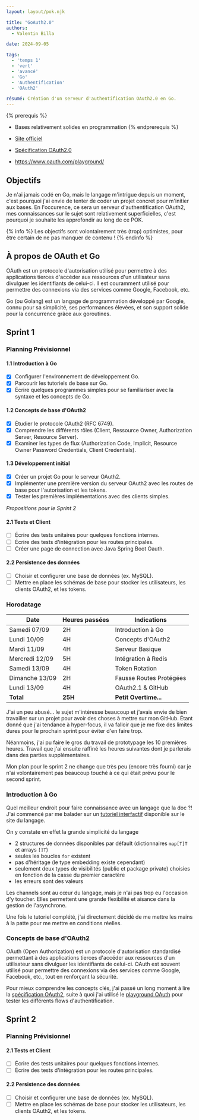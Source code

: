 ```yaml
---
layout: layout/pok.njk

title: "GoAuth2.0"
authors:
  - Valentin Billa

date: 2024-09-05

tags: 
  - 'temps 1'
  - 'vert'
  - 'avancé'
  - 'Go'
  - 'Authentification'
  - 'OAuth2'

résumé: Création d'un serveur d'authentification OAuth2.0 en Go.
---
```

{% prerequis %}
- Bases relativement solides en programmation
{% endprerequis %}

- [Site officiel](https://go.dev)
- [Spécification OAuth2.0](https://datatracker.ietf.org/doc/html/rfc6749)
- https://www.oauth.com/playground/


## Objectifs
Je n'ai jamais codé en Go, mais le langage m'intrigue depuis un moment, c'est pourquoi j'ai envie de tenter de coder un
projet concret pour m'initier aux bases. En l'occurence, ce sera un serveur d'authentification OAuth2, mes connaissances
sur le sujet sont relativement superficielles, c'est pourquoi je souhaite les approfondir au long de ce POK.

{% info %}
Les objectifs sont volontairement très (trop) optimistes, pour être certain de ne pas manquer de contenu !
{% endinfo %}

## À propos de OAuth et Go
OAuth est un protocole d'autorisation utilisé pour permettre à des applications tierces d'accéder aux ressources d'un
utilisateur sans divulguer les identifiants de celui-ci. Il est couramment utilisé pour permettre des connexions via des
services comme Google, Facebook, etc.

Go (ou Golang) est un langage de programmation développé par Google, connu pour sa simplicité, ses performances élevées,
et son support solide pour la concurrence grâce aux goroutines.

## Sprint 1
### Planning Prévisionnel
#### 1.1 Introduction à Go
  - [X] Configurer l'environnement de développement Go.
  - [X] Parcourir les tutoriels de base sur Go.
  - [X] Écrire quelques programmes simples pour se familiariser avec la syntaxe et les concepts de Go.

#### 1.2 Concepts de base d'OAuth2
  - [X] Étudier le protocole OAuth2 (RFC 6749).
  - [X] Comprendre les différents rôles (Client, Ressource Owner, Authorization Server, Resource Server).
  - [X] Examiner les types de flux (Authorization Code, Implicit, Resource Owner Password Credentials, Client Credentials).

#### 1.3 Développement initial
  - [X] Créer un projet Go pour le serveur OAuth2.
  - [X] Implémenter une première version du serveur OAuth2 avec les routes de base pour l'autorisation et les tokens.
  - [X] Tester les premières implémentations avec des clients simples.

*Propositions pour le Sprint 2*
#### 2.1 Tests et Client
  - [ ] Écrire des tests unitaires pour quelques fonctions internes.
  - [ ] Écrire des tests d'intégration pour les routes principales.
  - [ ] Créer une page de connection avec Java Spring Boot Oauth.

#### 2.2 Persistence des données
  - [ ] Choisir et configurer une base de données (ex. MySQL).
  - [ ] Mettre en place les schémas de base pour stocker les utilisateurs, les clients OAuth2, et les tokens.

### Horodatage

| Date           | Heures passées | Indications             |
|----------------|----------------|-------------------------|
| Samedi 07/09   | 2H             | Introduction à Go       |
| Lundi 10/09    | 4H             | Concepts d'OAuth2       |
| Mardi 11/09    | 4H             | Serveur Basique         |
| Mercredi 12/09 | 5H             | Intégration à Redis     |
| Samedi 13/09   | 4H             | Token Rotation          |
| Dimanche 13/09 | 2H             | Fausse Routes Protégées |
| Lundi 13/09    | 4H             | OAuth2.1 & GitHub       |
| **Total**      | **25H**        | **Petit Overtime...**   |

J'ai un peu abusé... le sujet m'intéresse beaucoup et j'avais envie de bien travailler sur un projet pour 
avoir des choses à mettre sur mon GitHub. Étant donné que j'ai tendance à hyper-focus, il va falloir que
je me fixe des limites dures pour le prochain sprint pour éviter d'en faire trop.

Néanmoins, j'ai pu faire le gros du travail de prototypage les 10 premières heures. Travail que j'ai 
ensuite raffiné les heures suivantes dont je parlerais dans des parties supplémentaires.

Mon plan pour le sprint 2 ne change que très peu (encore très fourni) car je n'ai volontairement pas
beaucoup touché à ce qui était prévu pour le second sprint.

### Introduction à Go

Quel meilleur endroit pour faire connaissance avec un langage que la doc ?!
J'ai commencé par me balader sur un [tutoriel interfactif](https://go.dev/tour/) disponible sur le site du langage.

On y constate en effet la grande simplicité du langage
- 2 structures de données disponibles par défault (dictionnaires `map[T]T` et arrays `[]T`)
- seules les boucles `for` existent
- pas d'héritage (le type embedding existe cependant)
- seulement deux types de visibilités (public et package private) choisies en fonction de la casse du premier caractère
- les erreurs sont des valeurs

Les channels sont au cœur du langage, mais je n'ai pas trop eu l'occasion d'y toucher.
Elles permettent une grande flexibilité et aisance dans la gestion de l'asynchrone.

Une fois le tutoriel complété, j'ai directement décidé de me mettre les mains à la patte
pour me mettre en conditions réelles.

### Concepts de base d'OAuth2

OAuth (Open Authorization) est un protocole d'autorisation standardisé permettant à des applications tierces d'accéder
aux ressources d'un utilisateur sans divulguer les identifiants de celui-ci.
OAuth est souvent utilisé pour permettre des connexions via des services comme Google, Facebook, etc.,
tout en renforçant la sécurité.

Pour mieux comprendre les concepts clés, j'ai passé un long moment à lire la [spécification OAuth2](https://datatracker.ietf.org/doc/html/rfc6749),
suite à quoi j'ai utilisé le [playground OAuth](https://www.oauth.com/playground/) pour tester les différents flows d'authentification.

## Sprint 2
### Planning Prévisionnel
#### 2.1 Tests et Client
- [ ] Écrire des tests unitaires pour quelques fonctions internes.
- [ ] Écrire des tests d'intégration pour les routes principales.

#### 2.2 Persistence des données
- [ ] Choisir et configurer une base de données (ex. MySQL).
- [ ] Mettre en place les schémas de base pour stocker les utilisateurs, les clients OAuth2, et les tokens.
